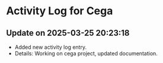 # Activity Log for Cega

## Update on 2025-03-25 20:23:18
- Added new activity log entry.
- Details: Working on cega project, updated documentation.

